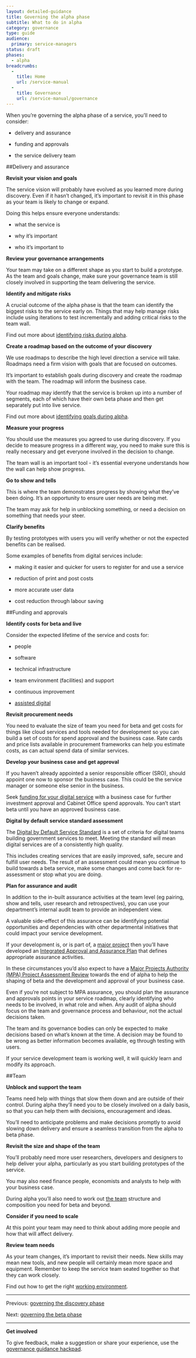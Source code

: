 ```yaml
---
layout: detailed-guidance
title: Governing the alpha phase
subtitle: What to do in alpha
category: governance
type: guide
audience:
  primary: service-managers
status: draft
phases:
  - alpha
breadcrumbs:
  -
    title: Home
    url: /service-manual
  -
    title: Governance
    url: /service-manual/governance
---
```


When you’re governing the alpha phase of a service, you’ll need to consider:

* delivery and assurance

* funding and approvals

* the service delivery team

##Delivery and assurance

**Revisit your vision and goals**

The service vision will probably have evolved as you learned more during discovery. Even if it hasn’t changed, it’s important to revisit it in this phase as your team is likely to change or expand. 

Doing this helps ensure everyone understands:

* what the service is

* why it’s important

* who it’s important to

**Review your governance arrangements**

Your team may take on a different shape as you start to build a prototype. As the team and goals change, make sure your governance team is still closely involved in supporting the team delivering the service.

**Identify and mitigate risks**

A crucial outcome of the alpha phase is that the team can identify the biggest risks to the service early on. Things that may help manage risks include using iterations to test incrementally and adding critical risks to the team wall.

Find out more about [identifying risks during alpha](/service-manual/phases/ideal-alphas#identifying-risks).

**Create a roadmap based on the outcome of your discovery**

We use roadmaps to describe the high level direction a service will take. Roadmaps need a firm vision with goals that are focused on outcomes. 

It’s important to establish goals during discovery and create the roadmap with the team. The roadmap will inform the business case.

Your roadmap may identify that the service is broken up into a number of segments, each of which have their own beta phase and then get separately put into live service.

Find out more about [identifying goals during alpha](/service-manual/phases/ideal-alphas#identifying-goals).

**Measure your progress**

You should use the measures you agreed to use during discovery. If you decide to measure progress in a different way, you need to make sure this is really necessary and get everyone involved in the decision to change.

The team wall is an important tool -  it’s essential everyone understands how the wall can help show progress.

**Go to show and tells**

This is where the team demonstrates progress by showing what they’ve been doing. It’s an opportunity to ensure user needs are being met. 

The team may ask for help in unblocking something, or need a decision on something that needs your steer.

**Clarify benefits**

By testing prototypes with users you will verify whether or not the expected benefits can be realised.

Some examples of benefits from digital services include:

* making it easier and quicker for users to register for and use a service 

* reduction of print and post costs

* more accurate user data

* cost reduction through labour saving

##Funding and approvals

**Identify costs for beta and live**

Consider the expected lifetime of the service and costs for:

* people

* software

* technical infrastructure 

* team environment (facilities) and support

* continuous improvement

* [assisted digital](/service-manual/assisted-digital/)

**Revisit procurement needs**

You need to evaluate the size of team you need for beta and get costs for things like cloud services and tools needed for development so you can build a set of costs for spend approval and the business case.
Rate cards and price lists available in procurement frameworks can help you estimate costs, as can actual spend data of similar services.

**Develop your business case and get approval**

If you haven’t already appointed a senior responsible officer (SRO), should appoint one now to sponsor the business case. This could be the service manager or someone else senior in the business.

Seek [funding for your digital service](/service-manual/governance/funding-your-digital-service) with a business case for further investment approval and Cabinet Office spend approvals. You can’t start beta until you have an approved business case.

**Digital by default service standard assessment**

The [Digital by Default Service Standard](/service-manual/digital-by-default) is a set of criteria for digital teams building government services to meet. Meeting the standard will mean digital services are of a consistently high quality. 

This includes creating services that are easily improved, safe, secure and fulfill user needs. The result of an assessment could mean you continue to build towards a beta service, make some changes and come back for re-assessment or stop what you are doing.

**Plan for assurance and audit**

In addition to the in-built assurance activities at the team level (eg pairing, show and tells, user research and retrospectives), you can use your department’s internal audit team to provide an independent view.

A valuable side-effect of this assurance can be identifying potential opportunities and dependencies with other departmental initiatives that could impact your service development.

If your development is, or is part of, a [major project](https://www.gov.uk/government/groups/major-projects-authority) then you’ll have developed an [Integrated Approval and Assurance Plan](https://www.gov.uk/government/uploads/system/uploads/attachment_data/file/61374/MPA_20Guidance.pdf) that defines appropriate assurance activities.

In these circumstances you’d also expect to have a [Major Projects Authority (MPA) Project Assessment Review](https://www.gov.uk/government/uploads/system/uploads/attachment_data/file/61378/MPA_20PAR_20guidance_20for_20Departments.pdf) towards the end of alpha to help the shaping of beta and the development and approval of your business case.

Even if you’re not subject to MPA assurance, you should plan the assurance and approvals points in your service roadmap, clearly identifying who needs to be involved, in what role and when.
Any audit of alpha should focus on the team and governance process and behaviour, not the actual decisions taken.

The team and its governance bodies can only be expected to make decisions based on what’s known at the time. A decision may be found to be wrong as better information becomes available, eg through testing with users. 

If your service development team is working well, it will quickly learn and modify its approach.

##Team

**Unblock and support the team**

Teams need help with things that slow them down and are outside of their control. During alpha they’ll need you to be closely involved on a daily basis, so that you can help them with decisions, encouragement and ideas.

You’ll need to anticipate problems and make decisions promptly to avoid slowing down delivery and ensure a seamless transition from the alpha to beta phase.

**Revisit the size and shape of the team**

You’ll probably need more user researchers, developers and designers to help deliver your alpha, particularly as you start building prototypes of the service.

You may also need finance people, economists and analysts to help with your business case.

During alpha you’ll also need to work out [the team](/service-manual/the-team/index) structure and composition you need for beta and beyond. 

**Consider if you need to scale**

At this point your team may need to think about adding more people and how that will affect delivery.

**Review team needs**

As your team changes, it’s important to revisit their needs. New skills may mean new tools, and new people will certainly mean more space and equipment. Remember to keep the service team seated together so that they can work closely.

Find out how to get the right [working environment](/service-manual/the-team/working-environment).

<hr>

Previous: [governing the discovery phase](/service-manual/governance/governing-the-discovery-phase)

Next: [governing the beta phase](/service-manual/governance/governing-the-beta-phase)

<hr>

**Get involved**

To give feedback, make a suggestion or share your experience, use the [governance guidance hackpad](https://gds-governance-guidance.hackpad.com/Governing-the-alpha-phase-c2WkmJjBCPv).
 
